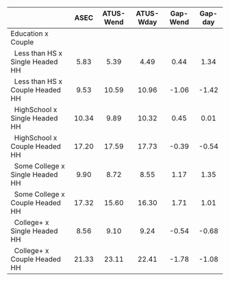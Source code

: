 
|                      |         ASEC |    ATUS-Wend |    ATUS-Wday |     Gap-Wend |      Gap-day |
| -------------------- | :----------: | :----------: | :----------: | :----------: | :----------: |
| Education x Couple   |              |              |              |              |              |
| &nbsp;&nbsp;Less than HS x Single Headed HH |         5.83 |         5.39 |         4.49 |         0.44 |         1.34 |
| &nbsp;&nbsp;Less than HS x Couple Headed HH |         9.53 |        10.59 |        10.96 |        -1.06 |        -1.42 |
| &nbsp;&nbsp;HighSchool x Single Headed HH |        10.34 |         9.89 |        10.32 |         0.45 |         0.01 |
| &nbsp;&nbsp;HighSchool x Couple Headed HH |        17.20 |        17.59 |        17.73 |        -0.39 |        -0.54 |
| &nbsp;&nbsp;Some College x Single Headed HH |         9.90 |         8.72 |         8.55 |         1.17 |         1.35 |
| &nbsp;&nbsp;Some College x Couple Headed HH |        17.32 |        15.60 |        16.30 |         1.71 |         1.01 |
| &nbsp;&nbsp;College+ x Single Headed HH |         8.56 |         9.10 |         9.24 |        -0.54 |        -0.68 |
| &nbsp;&nbsp;College+ x Couple Headed HH |        21.33 |        23.11 |        22.41 |        -1.78 |        -1.08 |

